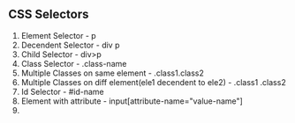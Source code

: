 ## CSS Selectors
1. Element Selector - p
2. Decendent Selector - div p
3. Child Selector - div>p
4. Class Selector - .class-name
5. Multiple Classes on same element - .class1.class2
6. Multiple Classes on diff element(ele1 decendent to ele2) - .class1 .class2
7. Id Selector - #id-name
8. Element with attribute - input[attribute-name="value-name"]
9. 
